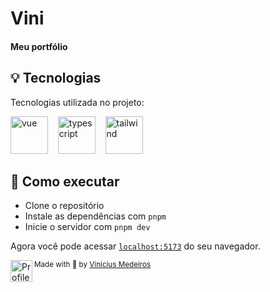 # Vini

<p align="center">
  
<h4>
  Meu portfólio
</h4>

## 💡 Tecnologias

Tecnologias utilizada no projeto:

<img src="https://camo.githubusercontent.com/c8f91d18976e27123643a926a2588b8d931a0292fd0b6532c3155379e8591629/68747470733a2f2f7675656a732e6f72672f696d616765732f6c6f676f2e706e67" alt='vue' width="60">&nbsp;
&nbsp;
<img src="https://cdn.iconscout.com/icon/free/png-512/typescript-1174965.png" alt="typescript" width="60">&nbsp;
&nbsp;
<img src="https://cdn.jsdelivr.net/gh/devicons/devicon/icons/tailwindcss/tailwindcss-plain.svg" alt="tailwind" width="60">&nbsp;
&nbsp;

## 🚀 Como executar

- Clone o repositório
- Instale as dependências com `pnpm`
- Inicie o servidor com `pnpm dev`

Agora você pode acessar [`localhost:5173`](http://localhost:5173) do seu
navegador.

<div>
  <img align="left" src="https://avatars.githubusercontent.com/u/62653539?v=4" width=35 alt="Profile"/>
  <sub>Made with 💜 by <a href="https://github.com/ovinidev">Vinícius Medeiros</a></sub>
</div>
